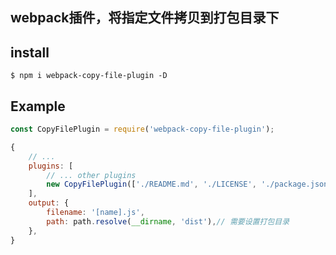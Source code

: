 ## webpack插件，将指定文件拷贝到打包目录下

## install
```
$ npm i webpack-copy-file-plugin -D
```

## Example
```js
const CopyFilePlugin = require('webpack-copy-file-plugin');

{
	// ...
	plugins: [
		// ... other plugins
		new CopyFilePlugin(['./README.md', './LICENSE', './package.json', './.gitignore']), // 放在其它插件的后面
	],
	output: {
		filename: '[name].js',
		path: path.resolve(__dirname, 'dist'),// 需要设置打包目录
	},
}
```